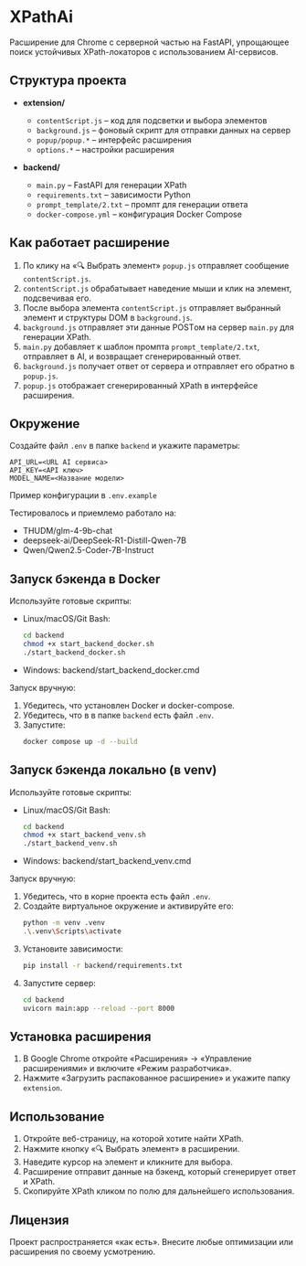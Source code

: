 # XPathAi
Расширение для Chrome с серверной частью на FastAPI, упрощающее поиск устойчивых XPath-локаторов с использованием AI-сервисов.

## Структура проекта

- **extension/**
  - `contentScript.js` – код для подсветки и выбора элементов
  - `background.js` – фоновый скрипт для отправки данных на сервер
  - `popup/popup.*` – интерфейс расширения
  - `options.*` – настройки расширения

- **backend/**
  - `main.py` – FastAPI для генерации XPath
  - `requirements.txt` – зависимости Python
  - `prompt_template/2.txt` – промпт для генерации ответа
  - `docker-compose.yml` – конфигурация Docker Compose

## Как работает расширение

1. По клику на «🔍 Выбрать элемент» `popup.js` отправляет сообщение `contentScript.js`.
2. `contentScript.js` обрабатывает наведение мыши и клик на элемент, подсвечивая его.
3. После выбора элемента `contentScript.js` отправляет выбранный элемент и структуры DOM в `background.js`.
4. `background.js` отправляет эти данные POSTом на сервер `main.py` для генерации XPath.
5. `main.py` добавляет к  шаблон промпта `prompt_template/2.txt`, отправляет в AI, и возвращает сгенерированный ответ.
6. `background.js` получает ответ от сервера и отправляет его обратно в `popup.js`.
7. `popup.js` отображает сгенерированный XPath в интерфейсе расширения.

## Окружение

Создайте файл `.env` в папке `backend` и укажите параметры:
```env
API_URL=<URL AI сервиса>
API_KEY=<API ключ>
MODEL_NAME=<Название модели>
```
Пример конфигурации в `.env.example`

Тестировалось и приемлемо работало на:
- THUDM/glm-4-9b-chat
- deepseek-ai/DeepSeek-R1-Distill-Qwen-7B
- Qwen/Qwen2.5-Coder-7B-Instruct

## Запуск бэкенда в Docker

Используйте готовые скрипты:

- Linux/macOS/Git Bash:
   ```bash
   cd backend
   chmod +x start_backend_docker.sh
   ./start_backend_docker.sh
   ```
- Windows: backend/start_backend_docker.cmd

Запуск вручную:

1. Убедитесь, что установлен Docker и docker-compose.  
2. Убедитесь, что в в папке `backend` есть файл `.env`.  
3. Запустите:
   ```bash
   docker compose up -d --build
   ```

## Запуск бэкенда локально (в venv)

Используйте готовые скрипты:

- Linux/macOS/Git Bash:
   ```bash
   cd backend
   chmod +x start_backend_venv.sh
   ./start_backend_venv.sh
   ```
- Windows: backend/start_backend_venv.cmd

Запуск вручную:

1. Убедитесь, что в корне проекта есть файл `.env`.
2. Создайте виртуальное окружение и активируйте его:
   ```bash
   python -m venv .venv
   .\.venv\Scripts\activate
   ```
3. Установите зависимости:
   ```bash
   pip install -r backend/requirements.txt
   ```
4. Запустите сервер:
   ```bash
   cd backend
   uvicorn main:app --reload --port 8000
   ```

## Установка расширения

1. В Google Chrome откройте «Расширения» → «Управление расширениями» и включите «Режим разработчика».
2. Нажмите «Загрузить распакованное расширение» и укажите папку `extension`.

## Использование

1. Откройте веб-страницу, на которой хотите найти XPath.
2. Нажмите кнопку «🔍 Выбрать элемент» в расширении.
3. Наведите курсор на элемент и кликните для выбора.
4. Расширение отправит данные на бэкенд, который сгенерирует ответ и XPath.
5. Скопируйте XPath кликом по полю для дальнейшего использования.

## Лицензия

Проект распространяется «как есть». Внесите любые оптимизации или расширения по своему усмотрению.
